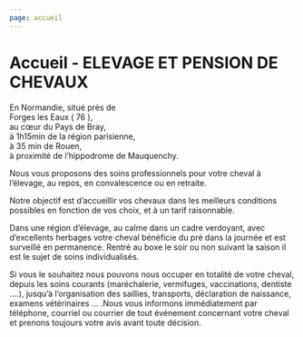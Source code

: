 ```yaml
---
page: accueil
---
```


# Accueil - ELEVAGE ET PENSION DE CHEVAUX

En Normandie, situé près de  
Forges les Eaux ( 76 ),  
au cœur du Pays de Bray,  
à 1h15min de la région parisienne,  
à  35 min de Rouen,  
à proximité de l’hippodrome de Mauquenchy.

Nous vous proposons des soins professionnels pour votre cheval à l’élevage,
au repos, en convalescence ou en retraite.

Notre objectif est d’accueillir vos chevaux dans les meilleurs conditions
possibles en fonction de vos choix, et à un tarif raisonnable.

Dans une région d’élevage, au calme dans un cadre verdoyant,
avec d’excellents herbages votre cheval bénéficie du pré dans la
journée et est surveillé en permanence. Rentré au boxe le soir
ou non suivant la saison il est le sujet de soins individualisés.

Si vous le souhaitez nous pouvons nous occuper en totalité
de votre cheval, depuis les soins courants (maréchalerie, vermifuges,
vaccinations, dentiste  ….), jusqu’à l’organisation des saillies,
transports, déclaration de naissance, examens vétérinaires ...
.Nous vous informons immédiatement par téléphone, courriel ou courrier
de tout événement concernant votre cheval et prenons toujours votre
avis avant toute décision.

